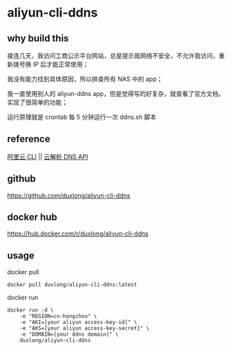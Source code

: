 # aliyun-cli-ddns

## why build this

接连几天，我访问工商公示平台网站，总是提示我网络不安全，不允许我访问，重新拨号换 IP 后才能正常使用；

我没有能力找到具体原因，所以排查所有 NAS 中的 app；

我一直使用别人的 aliyun-ddns app，但是觉得写的好复杂，就查看了官方文档，实现了很简单的功能；

运行原理就是 crontab 每 5 分钟运行一次 ddns.sh 脚本

## reference

[阿里云 CLI](https://help.aliyun.com/product/29991.html) || [云解析 DNS API](https://help.aliyun.com/document_detail/29740.html)

## github

https://github.com/duxlong/aliyun-cli-ddns

## docker hub

https://hub.docker.com/r/duxlong/aliyun-cli-ddns

## usage

docker pull
```
docker pull duxlong/aliyun-cli-ddns:latest
```

docker run
```
docker run -d \
    -e "REGION=cn-hangzhou" \
    -e "AKI=[your aliyun access-key-id]" \
    -e "AKS=[your aliyun access-key-secret]" \
    -e "DOMAIN=[your ddns domain]" \
    duxlong/aliyun-cli-ddns
```
